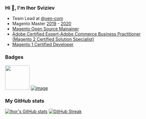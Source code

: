 ### Hi 👋, I'm Ihor Sviziev

- Team Lead at [@ven-com](https://github.com/ven-com)
- Magento Master [2019](https://magento.com/blog/technical/meet-2019-magento-masters-makers) - [2020](https://magento.com/blog/technical/meet-2020-magento-masters-makers)
- [Magento Open Source Mainainer](https://magento.com/magento-contributors?#/community-maintainers)
- [Adobe Certified Expert-Adobe Commerce Business Practitioner (Magento 2 Certified Solution Specialist)](https://www.credly.com/badges/155ed0f2-693f-43ea-848d-5913151e6f0c)
- [Magento 1 Certified Developer](https://u.magento.com/certification/directory/dev/1163933/)

### Badges
[<img src="https://user-images.githubusercontent.com/1873745/126448205-5ab1b86d-52cd-4a43-b3cb-101496af9ea9.png" width="80" height="80">](https://www.credly.com/badges/155ed0f2-693f-43ea-848d-5913151e6f0c)
[![image](https://user-images.githubusercontent.com/1873745/126447560-f94746e3-f5aa-4ffd-9006-d261ed8d21c7.png)](https://u.magento.com/certification/directory/dev/1163933/)


### My GitHub stats
[![Ihor's GitHub stats](https://github-readme-stats.vercel.app/api?username=ihor-sviziev)](https://github.com/anuraghazra/github-readme-stats)
[![GitHub Streak](https://github-readme-streak-stats.herokuapp.com?user=ihor-sviziev)](https://git.io/streak-stats)


<!--
**ihor-sviziev/ihor-sviziev** is a ✨ _special_ ✨ repository because its `README.md` (this file) appears on your GitHub profile.

Here are some ideas to get you started:

- 🔭 I’m currently working on ...
- 🌱 I’m currently learning ...
- 👯 I’m looking to collaborate on ...
- 🤔 I’m looking for help with ...
- 💬 Ask me about ...
- 📫 How to reach me: ...
- 😄 Pronouns: ...
- ⚡ Fun fact: ...
-->

